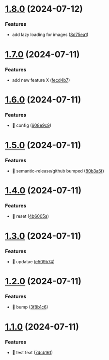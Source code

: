 # [1.8.0](https://github.com/j-mcgregor/bun-express/compare/v1.7.0...v1.8.0) (2024-07-12)


### Features

* add lazy loading for images ([8d75ea1](https://github.com/j-mcgregor/bun-express/commit/8d75ea157da78278dab1cc35f2df4767998f38fc))

# [1.7.0](https://github.com/j-mcgregor/bun-express/compare/v1.6.0...v1.7.0) (2024-07-11)


### Features

* add new feature X ([fecd4b7](https://github.com/j-mcgregor/bun-express/commit/fecd4b7d755553bfaba6a4c6f60e4c37d8c3a3b8))

# [1.6.0](https://github.com/j-mcgregor/bun-express/compare/v1.5.0...v1.6.0) (2024-07-11)


### Features

* 🎸 config ([608e9c9](https://github.com/j-mcgregor/bun-express/commit/608e9c948675f9fd809b2fc3473e0203bc51df95))

# [1.5.0](https://github.com/j-mcgregor/bun-express/compare/v1.4.0...v1.5.0) (2024-07-11)


### Features

* 🎸 semantic-release/github bumped ([80b3a5f](https://github.com/j-mcgregor/bun-express/commit/80b3a5feaf4fa24f92c92783de5f88bda740fe8a))

# [1.4.0](https://github.com/j-mcgregor/bun-express/compare/v1.3.0...v1.4.0) (2024-07-11)


### Features

* 🎸 reset ([4b6005a](https://github.com/j-mcgregor/bun-express/commit/4b6005a7e48dc0e3da12fc8c28964ce15442d997))

# [1.3.0](https://github.com/j-mcgregor/bun-express/compare/v1.2.0...v1.3.0) (2024-07-11)


### Features

* 🎸 updatae ([e509b74](https://github.com/j-mcgregor/bun-express/commit/e509b7438339f2d93f1180d0d1d447975f8a3077))

# [1.2.0](https://github.com/j-mcgregor/bun-express/compare/v1.1.0...v1.2.0) (2024-07-11)


### Features

* 🎸 bump ([3f8b1c6](https://github.com/j-mcgregor/bun-express/commit/3f8b1c647d5c840ba45cff98bba410851805eba4))

# [1.1.0](https://github.com/j-mcgregor/bun-express/compare/v1.0.0...v1.1.0) (2024-07-11)


### Features

* 🎸 test feat ([74cb161](https://github.com/j-mcgregor/bun-express/commit/74cb161cecc7d188bb10d631b4e8667cfe2ec9c8))
